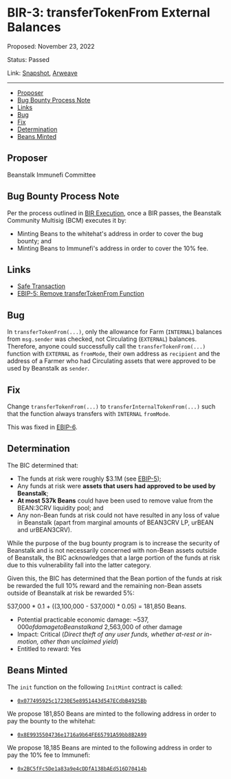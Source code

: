 # BIR-3: transferTokenFrom External Balances 

Proposed: November 23, 2022

Status: Passed

Link: [Snapshot](https://snapshot.org/#/beanstalkbugbounty.eth/proposal/0x63fddb1e9c22a5b98defb607a5b6520444a0ef08736445238132c702a2a0e4fa), [Arweave](https://arweave.net/ObqSYNnh5OIopDNHlJmwByFgT-qYjQV60oeYli5Q-fU)

---

- [Proposer](#proposer)
- [Bug Bounty Process Note](#bug-bounty-process-note)
- [Links](#links)
- [Bug](#bug)
- [Fix](#fix)
- [Determination](#determination)
- [Beans Minted](#beans-minted)

## Proposer

Beanstalk Immunefi Committee

## Bug Bounty Process Note

Per the process outlined in [BIR Execution](https://docs.bean.money/governance/beanstalk/bic-process#execution), once a BIR passes, the Beanstalk Community Multisig (BCM) executes it by:
* Minting Beans to the whitehat's address in order to cover the bug bounty; and
* Minting Beans to Immunefi's address in order to cover the 10% fee.

## Links

* [Safe Transaction](https://app.safe.global/eth:0xa9bA2C40b263843C04d344727b954A545c81D043/transactions/tx?id=multisig_0xa9bA2C40b263843C04d344727b954A545c81D043_0x0c104fb1b6216a31827d2572bcc5b4cfef9174a5da2c904dfe5657146c2ef712)
* [EBIP-5: Remove transferTokenFrom Function](https://arweave.net/rihDlnrjmAlFHRmsR3OeP3svGXcxFy_h1dEb0akpylk)

## Bug

In `transferTokenFrom(...)`, only the allowance for Farm (`INTERNAL`) balances from `msg.sender` was checked, not Circulating (`EXTERNAL`) balances. Therefore, anyone could successfully call the `transferTokenFrom(...)` function with `EXTERNAL` as `fromMode`, their own address as `recipient` and the address of a Farmer who had Circulating assets that were approved to be used by Beanstalk as `sender`.

## Fix

Change `transferTokenFrom(...)` to `transferInternalTokenFrom(...)` such that the function always transfers with `INTERNAL` `fromMode`.

This was fixed in [EBIP-6](https://arweave.net/o0cB9SKHQq1y_KqIRZ8oK-xLjtSiTXuiT5dGmkwxygI).

## Determination

The BIC determined that:

* The funds at risk were roughly $3.1M (see [EBIP-5](https://arweave.net/rihDlnrjmAlFHRmsR3OeP3svGXcxFy_h1dEb0akpylk));
* Any funds at risk were **assets that users had approved to be used by Beanstalk**;
* **At most 537k Beans** could have been used to remove value from the BEAN:3CRV liquidity pool; and
* Any non-Bean funds at risk could not have resulted in any loss of value in Beanstalk (apart from marginal amounts of BEAN3CRV LP, urBEAN and urBEAN3CRV).

While the purpose of the bug bounty program is to increase the security of Beanstalk and is not necessarily concerned with non-Bean assets outside of Beanstalk, the BIC acknowledges that a large portion of the funds at risk due to this vulnerability fall into the latter category.

Given this, the BIC has determined that the Bean portion of the funds at risk be rewarded the full 10% reward and the remaining non-Bean assets outside of Beanstalk at risk be rewarded 5%:

537,000 * 0.1 + ((3,100,000 - 537,000) * 0.05) = 181,850 Beans. 

* Potential practicable economic damage: ~$537,000 of damage to Beanstalk and ~$2,563,000 of other damage
* Impact: Critical (_Direct theft of any user funds, whether at-rest or in-motion, other than unclaimed yield_)
* Entitled to reward: Yes

## Beans Minted

The `init` function on the following `InitMint` contract is called:
* [`0x077495925c17230E5e8951443d547ECdbB4925Bb`](https://etherscan.io/address/0x077495925c17230E5e8951443d547ECdbB4925Bb#code)

We propose 181,850 Beans are minted to the following address in order to pay the bounty to the whitehat:
* [`0x8E9935504736e1716a9b64FE65791A59bb8B2A99`](https://etherscan.io/address/0x8E9935504736e1716a9b64FE65791A59bb8B2A99)

We propose 18,185 Beans are minted to the following address in order to pay the 10% fee to Immunefi:
* [`0x2BC5fFc5De1a83a9e4cDDfA138bAEd516D70414b`](https://etherscan.io/address/0x2BC5fFc5De1a83a9e4cDDfA138bAEd516D70414b)

